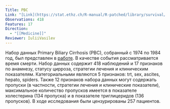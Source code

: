 ```yaml
---
Title: PBC
Link: "[Link](https://stat.ethz.ch/R-manual/R-patched/library/survival/html/pbc.html)"
Observations: 418
Features: 17
Direction:
  - "[[Medicine]]"
Reviewer: IuliiVasilev
---
```

Набор данных Primary Biliary Cirrhosis (PBC), собранный с 1974 по 1984 год, был представлен в [работе](https://www.thelancet.com/journals/lancet/article/PIIS0140-6736(15)00154-3/abstract). В качестве события рассматривается время смерти. Набор данных содержит 418 наблюдений и 17 признаков по анамнезу, статусу цирроза, стратегии лечения и клиническим показателям.
Категориальными являются 5 признаков: trt, sex, ascites, hepato, spiders.
Также 12 признаков набора данных могут содержать пропуски (в частности, стратегии лечения и клинические показатели), максимальное количество пропусков имеется в показателе холестерина (134 пропуска) и в показателе триглицеридов (136 пропусков). В ходе исследования были цензурированы 257 пациентов.